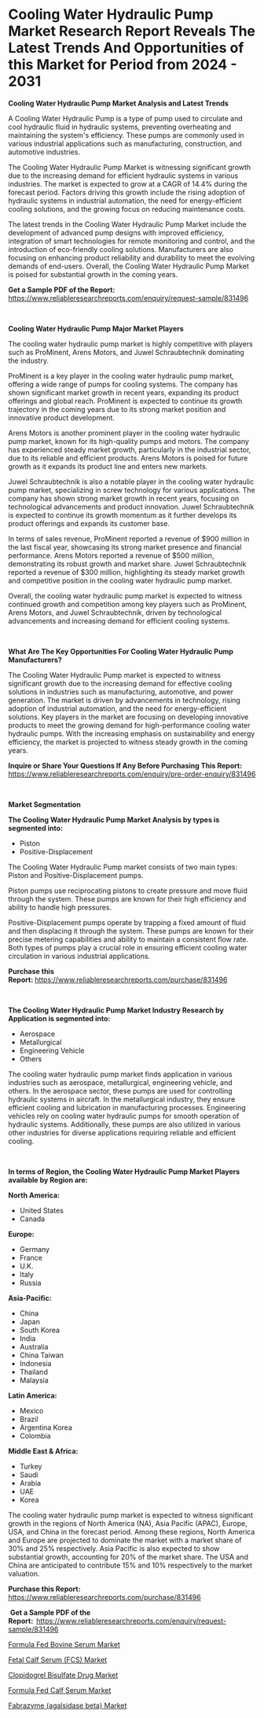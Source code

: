 <p><h1>Cooling Water Hydraulic Pump Market Research Report Reveals The Latest Trends And Opportunities of this Market for Period from 2024 - 2031</h1></p><p><strong>Cooling Water Hydraulic Pump Market Analysis and Latest Trends</strong></p>
<p><p>A Cooling Water Hydraulic Pump is a type of pump used to circulate and cool hydraulic fluid in hydraulic systems, preventing overheating and maintaining the system's efficiency. These pumps are commonly used in various industrial applications such as manufacturing, construction, and automotive industries.</p><p>The Cooling Water Hydraulic Pump Market is witnessing significant growth due to the increasing demand for efficient hydraulic systems in various industries. The market is expected to grow at a CAGR of 14.4% during the forecast period. Factors driving this growth include the rising adoption of hydraulic systems in industrial automation, the need for energy-efficient cooling solutions, and the growing focus on reducing maintenance costs.</p><p>The latest trends in the Cooling Water Hydraulic Pump Market include the development of advanced pump designs with improved efficiency, integration of smart technologies for remote monitoring and control, and the introduction of eco-friendly cooling solutions. Manufacturers are also focusing on enhancing product reliability and durability to meet the evolving demands of end-users. Overall, the Cooling Water Hydraulic Pump Market is poised for substantial growth in the coming years.</p></p>
<p><strong>Get a Sample PDF of the Report:&nbsp;</strong> <a href="https://www.reliableresearchreports.com/enquiry/request-sample/831496">https://www.reliableresearchreports.com/enquiry/request-sample/831496</a></p>
<p>&nbsp;</p>
<p><strong>Cooling Water Hydraulic Pump Major Market Players</strong></p>
<p><p>The cooling water hydraulic pump market is highly competitive with players such as ProMinent, Arens Motors, and Juwel Schraubtechnik dominating the industry. </p><p>ProMinent is a key player in the cooling water hydraulic pump market, offering a wide range of pumps for cooling systems. The company has shown significant market growth in recent years, expanding its product offerings and global reach. ProMinent is expected to continue its growth trajectory in the coming years due to its strong market position and innovative product development.</p><p>Arens Motors is another prominent player in the cooling water hydraulic pump market, known for its high-quality pumps and motors. The company has experienced steady market growth, particularly in the industrial sector, due to its reliable and efficient products. Arens Motors is poised for future growth as it expands its product line and enters new markets.</p><p>Juwel Schraubtechnik is also a notable player in the cooling water hydraulic pump market, specializing in screw technology for various applications. The company has shown strong market growth in recent years, focusing on technological advancements and product innovation. Juwel Schraubtechnik is expected to continue its growth momentum as it further develops its product offerings and expands its customer base.</p><p>In terms of sales revenue, ProMinent reported a revenue of $900 million in the last fiscal year, showcasing its strong market presence and financial performance. Arens Motors reported a revenue of $500 million, demonstrating its robust growth and market share. Juwel Schraubtechnik reported a revenue of $300 million, highlighting its steady market growth and competitive position in the cooling water hydraulic pump market. </p><p>Overall, the cooling water hydraulic pump market is expected to witness continued growth and competition among key players such as ProMinent, Arens Motors, and Juwel Schraubtechnik, driven by technological advancements and increasing demand for efficient cooling systems.</p></p>
<p>&nbsp;</p>
<p><strong>What Are The Key Opportunities For Cooling Water Hydraulic Pump Manufacturers?</strong></p>
<p><p>The Cooling Water Hydraulic Pump market is expected to witness significant growth due to the increasing demand for effective cooling solutions in industries such as manufacturing, automotive, and power generation. The market is driven by advancements in technology, rising adoption of industrial automation, and the need for energy-efficient solutions. Key players in the market are focusing on developing innovative products to meet the growing demand for high-performance cooling water hydraulic pumps. With the increasing emphasis on sustainability and energy efficiency, the market is projected to witness steady growth in the coming years.</p></p>
<p><strong>Inquire or Share Your Questions If Any Before Purchasing This Report:</strong> <a href="https://www.reliableresearchreports.com/enquiry/pre-order-enquiry/831496">https://www.reliableresearchreports.com/enquiry/pre-order-enquiry/831496</a></p>
<p>&nbsp;</p>
<p><strong>Market Segmentation</strong></p>
<p><strong>The Cooling Water Hydraulic Pump Market Analysis by types is segmented into:</strong></p>
<p><ul><li>Piston</li><li>Positive-Displacement</li></ul></p>
<p><p>The Cooling Water Hydraulic Pump market consists of two main types: Piston and Positive-Displacement pumps. </p><p>Piston pumps use reciprocating pistons to create pressure and move fluid through the system. These pumps are known for their high efficiency and ability to handle high pressures.</p><p>Positive-Displacement pumps operate by trapping a fixed amount of fluid and then displacing it through the system. These pumps are known for their precise metering capabilities and ability to maintain a consistent flow rate. Both types of pumps play a crucial role in ensuring efficient cooling water circulation in various industrial applications.</p></p>
<p><strong>Purchase this Report:&nbsp;</strong><a href="https://www.reliableresearchreports.com/purchase/831496">https://www.reliableresearchreports.com/purchase/831496</a></p>
<p>&nbsp;</p>
<p><strong>The Cooling Water Hydraulic Pump Market Industry Research by Application is segmented into:</strong></p>
<p><ul><li>Aerospace</li><li>Metallurgical</li><li>Engineering Vehicle</li><li>Others</li></ul></p>
<p><p>The cooling water hydraulic pump market finds application in various industries such as aerospace, metallurgical, engineering vehicle, and others. In the aerospace sector, these pumps are used for controlling hydraulic systems in aircraft. In the metallurgical industry, they ensure efficient cooling and lubrication in manufacturing processes. Engineering vehicles rely on cooling water hydraulic pumps for smooth operation of hydraulic systems. Additionally, these pumps are also utilized in various other industries for diverse applications requiring reliable and efficient cooling.</p></p>
<p>&nbsp;</p>
<p><strong>In terms of Region, the Cooling Water Hydraulic Pump Market Players available by Region are:</strong></p>
<p>
    <p> <strong> North America: </strong>
        <ul>
            <li>United States</li>
            <li>Canada</li>
        </ul>
        </p> 
    <p> <strong> Europe: </strong>
        <ul>
            <li>Germany</li>
            <li>France</li>
            <li>U.K.</li>
            <li>Italy</li>
            <li>Russia</li>
        </ul>
        </p> 
    <p> <strong> Asia-Pacific: </strong>
        <ul>
            <li>China</li>
            <li>Japan</li>
            <li>South Korea</li>
            <li>India</li>
            <li>Australia</li>
            <li>China Taiwan</li>
            <li>Indonesia</li>
            <li>Thailand</li>
            <li>Malaysia</li>
        </ul>
        </p> 
    <p> <strong> Latin America: </strong>
        <ul>
            <li>Mexico</li>
            <li>Brazil</li>
            <li>Argentina Korea</li>
            <li>Colombia</li>
        </ul>
        </p> 
    <p> <strong> Middle East & Africa: </strong>
        <ul>
            <li>Turkey</li>
            <li>Saudi</li>
            <li>Arabia</li>
            <li>UAE</li>
            <li>Korea</li>
        </ul>
    </p>
    </p>
<p><p>The cooling water hydraulic pump market is expected to witness significant growth in the regions of North America (NA), Asia Pacific (APAC), Europe, USA, and China in the forecast period. Among these regions, North America and Europe are projected to dominate the market with a market share of 30% and 25% respectively. Asia Pacific is also expected to show substantial growth, accounting for 20% of the market share. The USA and China are anticipated to contribute 15% and 10% respectively to the market valuation.</p></p>
<p><strong>Purchase this Report: </strong><a href="https://www.reliableresearchreports.com/purchase/831496">https://www.reliableresearchreports.com/purchase/831496</a></p>
<p>&nbsp;<strong>Get a Sample PDF of the Report:&nbsp;&nbsp;</strong><a href="https://www.reliableresearchreports.com/enquiry/request-sample/831496">https://www.reliableresearchreports.com/enquiry/request-sample/831496</a></p>
<p><strong></strong></p>
<p><p><a href="https://medium.com/@marionlang1939/formula-fed-bovine-serum-market-report-reveals-the-latest-trends-and-growth-opportunities-of-this-3342fca0467d">Formula Fed Bovine Serum Market</a></p><p><a href="https://medium.com/@marionlang1939/fetal-calf-serum-fcs-market-the-key-to-successful-business-strategy-forecast-till-2031-ad018e48c3a1">Fetal Calf Serum (FCS) Market</a></p><p><a href="https://medium.com/@marionlang1939/clopidogrel-bisulfate-drug-market-insights-into-market-cagr-market-trends-and-growth-strategies-28ebecdcab4b">Clopidogrel Bisulfate Drug Market</a></p><p><a href="https://medium.com/@marionlang1939/decoding-formula-fed-calf-serum-market-metrics-market-share-trends-and-growth-patterns-ff56b62fe8f0">Formula Fed Calf Serum Market</a></p><p><a href="https://medium.com/@marionlang1939/fabrazyme-agalsidase-beta-market-insight-market-trends-growth-forecasted-from-2024-to-2031-8c64c2f6442c">Fabrazyme (agalsidase beta) Market</a></p></p>
